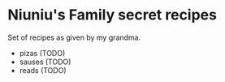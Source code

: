 # Niuniu's Family secret recipes

Set of recipes as given by my grandma.

- pizas (TODO)
- sauses (TODO)
- reads (TODO)